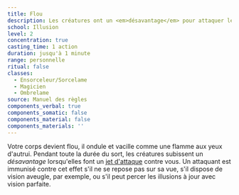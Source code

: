 ```yaml
---
title: Flou
description: Les créatures ont un <em>désavantage</em> pour attaquer le PJ.
school: Illusion
level: 2
concentration: true
casting_time: 1 action
duration: jusqu'à 1 minute
range: personnelle
ritual: false
classes:
  - Ensorceleur/Sorcelame
  - Magicien
  - Ombrelame
source: Manuel des règles
components_verbal: true
components_somatic: false
components_material: false
components_materials: ''
---
```

Votre corps devient flou, il ondule et vacille comme une flamme aux yeux d'autrui. Pendant toute la durée du sort, les créatures subissent un _désavantage_ lorsqu'elles font un [jet d'attaque](/combattre/#jets-d-attaque) contre vous. Un attaquant est immunisé contre cet effet s'il ne se repose pas sur sa vue, s'il dispose de vision aveugle, par exemple, ou s'il peut percer les illusions à jour avec vision parfaite.
